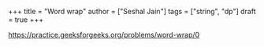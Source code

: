+++
title = "Word wrap"
author = ["Seshal Jain"]
tags = ["string", "dp"]
draft = true
+++

<https://practice.geeksforgeeks.org/problems/word-wrap/0>

